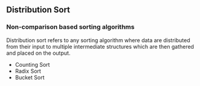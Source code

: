 ## Distribution Sort 

### Non-comparison based sorting algorithms

 Distribution sort refers to any sorting algorithm where data are distributed from their input
 to multiple intermediate structures which are then gathered and placed on the output.

* Counting Sort
* Radix Sort
* Bucket Sort
